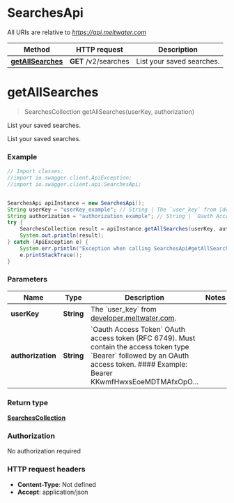 # SearchesApi

All URIs are relative to *https://api.meltwater.com*

Method | HTTP request | Description
------------- | ------------- | -------------
[**getAllSearches**](SearchesApi.md#getAllSearches) | **GET** /v2/searches | List your saved searches.


<a name="getAllSearches"></a>
# **getAllSearches**
> SearchesCollection getAllSearches(userKey, authorization)

List your saved searches.

List your saved searches.

### Example
```java
// Import classes:
//import io.swagger.client.ApiException;
//import io.swagger.client.api.SearchesApi;


SearchesApi apiInstance = new SearchesApi();
String userKey = "userKey_example"; // String | The `user_key` from [developer.meltwater.com](https://developer.meltwater.com/admin/applications/).
String authorization = "authorization_example"; // String | `Oauth Access Token`    OAuth access token (RFC 6749). Must contain the access token type `Bearer`  followed by an OAuth access token.    #### Example:        Bearer KKwmfHwxsEoeMDTMAfxOpO...
try {
    SearchesCollection result = apiInstance.getAllSearches(userKey, authorization);
    System.out.println(result);
} catch (ApiException e) {
    System.err.println("Exception when calling SearchesApi#getAllSearches");
    e.printStackTrace();
}
```

### Parameters

Name | Type | Description  | Notes
------------- | ------------- | ------------- | -------------
 **userKey** | **String**| The &#x60;user_key&#x60; from [developer.meltwater.com](https://developer.meltwater.com/admin/applications/). |
 **authorization** | **String**| &#x60;Oauth Access Token&#x60;    OAuth access token (RFC 6749). Must contain the access token type &#x60;Bearer&#x60;  followed by an OAuth access token.    #### Example:        Bearer KKwmfHwxsEoeMDTMAfxOpO... |

### Return type

[**SearchesCollection**](SearchesCollection.md)

### Authorization

No authorization required

### HTTP request headers

 - **Content-Type**: Not defined
 - **Accept**: application/json


